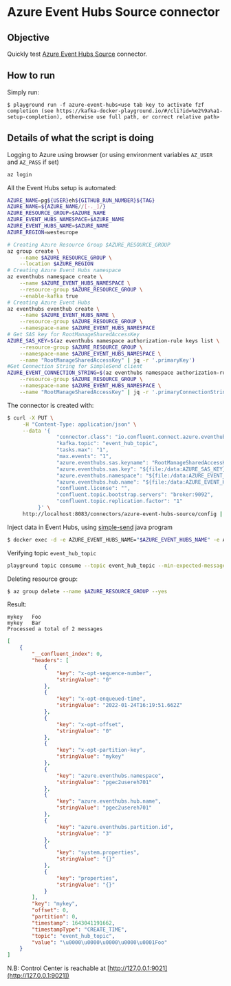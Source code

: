 # Azure Event Hubs Source connector



## Objective

Quickly test [Azure Event Hubs Source](https://docs.confluent.io/current/connect/kafka-connect-azure-event-hubs/index.html#az-event-hubs-source-connector-for-cp) connector.


## How to run

Simply run:

```
$ playground run -f azure-event-hubs<use tab key to activate fzf completion (see https://kafka-docker-playground.io/#/cli?id=%e2%9a%a1-setup-completion), otherwise use full path, or correct relative path>
```

## Details of what the script is doing

Logging to Azure using browser (or using environment variables `AZ_USER` and `AZ_PASS` if set)

```bash
az login
```

All the Event Hubs setup is automated:

```bash
AZURE_NAME=pg${USER}eh${GITHUB_RUN_NUMBER}${TAG}
AZURE_NAME=${AZURE_NAME//[-._]/}
AZURE_RESOURCE_GROUP=$AZURE_NAME
AZURE_EVENT_HUBS_NAMESPACE=$AZURE_NAME
AZURE_EVENT_HUBS_NAME=$AZURE_NAME
AZURE_REGION=westeurope

# Creating Azure Resource Group $AZURE_RESOURCE_GROUP
az group create \
    --name $AZURE_RESOURCE_GROUP \
    --location $AZURE_REGION
# Creating Azure Event Hubs namespace
az eventhubs namespace create \
    --name $AZURE_EVENT_HUBS_NAMESPACE \
    --resource-group $AZURE_RESOURCE_GROUP \
    --enable-kafka true
# Creating Azure Event Hubs
az eventhubs eventhub create \
    --name $AZURE_EVENT_HUBS_NAME \
    --resource-group $AZURE_RESOURCE_GROUP \
    --namespace-name $AZURE_EVENT_HUBS_NAMESPACE
# Get SAS key for RootManageSharedAccessKey
AZURE_SAS_KEY=$(az eventhubs namespace authorization-rule keys list \
    --resource-group $AZURE_RESOURCE_GROUP \
    --namespace-name $AZURE_EVENT_HUBS_NAMESPACE \
    --name "RootManageSharedAccessKey" | jq -r '.primaryKey')
#Get Connection String for SimpleSend client
AZURE_EVENT_CONNECTION_STRING=$(az eventhubs namespace authorization-rule keys list \
    --resource-group $AZURE_RESOURCE_GROUP \
    --namespace-name $AZURE_EVENT_HUBS_NAMESPACE \
    --name "RootManageSharedAccessKey" | jq -r '.primaryConnectionString')
```

The connector is created with:

```bash
$ curl -X PUT \
     -H "Content-Type: application/json" \
     --data '{
                "connector.class": "io.confluent.connect.azure.eventhubs.EventHubsSourceConnector",
                "kafka.topic": "event_hub_topic",
                "tasks.max": "1",
                "max.events": "1",
                "azure.eventhubs.sas.keyname": "RootManageSharedAccessKey",
                "azure.eventhubs.sas.key": "${file:/data:AZURE_SAS_KEY}",
                "azure.eventhubs.namespace": "${file:/data:AZURE_EVENT_HUBS_NAMESPACE}",
                "azure.eventhubs.hub.name": "${file:/data:AZURE_EVENT_HUBS_NAME}",
                "confluent.license": "",
                "confluent.topic.bootstrap.servers": "broker:9092",
                "confluent.topic.replication.factor": "1"
          }' \
     http://localhost:8083/connectors/azure-event-hubs-source/config | jq .
```

Inject data in Event Hubs, using [simple-send](https://docs.microsoft.com/en-us/azure/event-hubs/event-hubs-java-get-started-send) java program

```bash
$ docker exec -d -e AZURE_EVENT_HUBS_NAME="$AZURE_EVENT_HUBS_NAME" -e AZURE_EVENT_CONNECTION_STRING="$AZURE_EVENT_CONNECTION_STRING" simple-send bash -c "java -jar simplesend-1.0.0-jar-with-dependencies.jar"
```

Verifying topic `event_hub_topic`

```bash
playground topic consume --topic event_hub_topic --min-expected-messages 2 --timeout 60
```

Deleting resource group:

```bash
$ az group delete --name $AZURE_RESOURCE_GROUP --yes
```

Result:

```
mykey   Foo
mykey   Bar
Processed a total of 2 messages
```

```json
[
    {
        "__confluent_index": 0,
        "headers": [
            {
                "key": "x-opt-sequence-number",
                "stringValue": "0"
            },
            {
                "key": "x-opt-enqueued-time",
                "stringValue": "2022-01-24T16:19:51.662Z"
            },
            {
                "key": "x-opt-offset",
                "stringValue": "0"
            },
            {
                "key": "x-opt-partition-key",
                "stringValue": "mykey"
            },
            {
                "key": "azure.eventhubs.namespace",
                "stringValue": "pgec2usereh701"
            },
            {
                "key": "azure.eventhubs.hub.name",
                "stringValue": "pgec2usereh701"
            },
            {
                "key": "azure.eventhubs.partition.id",
                "stringValue": "3"
            },
            {
                "key": "system.properties",
                "stringValue": "{}"
            },
            {
                "key": "properties",
                "stringValue": "{}"
            }
        ],
        "key": "mykey",
        "offset": 0,
        "partition": 0,
        "timestamp": 1643041191662,
        "timestampType": "CREATE_TIME",
        "topic": "event_hub_topic",
        "value": "\u0000\u0000\u0000\u0000\u0001Foo"
    }
]
```

N.B: Control Center is reachable at [http://127.0.0.1:9021](http://127.0.0.1:9021])
